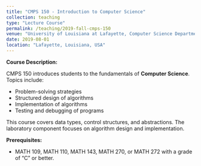 ```yaml
---
title: "CMPS 150 - Introduction to Computer Science"
collection: teaching
type: "Lecture Course"
permalink: /teaching/2019-fall-cmps-150
venue: "University of Louisiana at Lafayette, Computer Science Department"
date: 2019-08-01
location: "Lafayette, Louisiana, USA"
---
```


**Course Description:**

CMPS 150 introduces students to the fundamentals of **Computer Science**. Topics include:
- Problem-solving strategies
- Structured design of algorithms
- Implementation of algorithms
- Testing and debugging of programs

This course covers data types, control structures, and abstractions. The laboratory component focuses on algorithm design and implementation.

**Prerequisites:**
- MATH 109, MATH 110, MATH 143, MATH 270, or MATH 272 with a grade of “C” or better.
